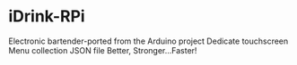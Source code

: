# iDrink-RPi
Electronic bartender-ported from the Arduino project
Dedicate touchscreen
Menu collection JSON file
Better, Stronger...Faster!

